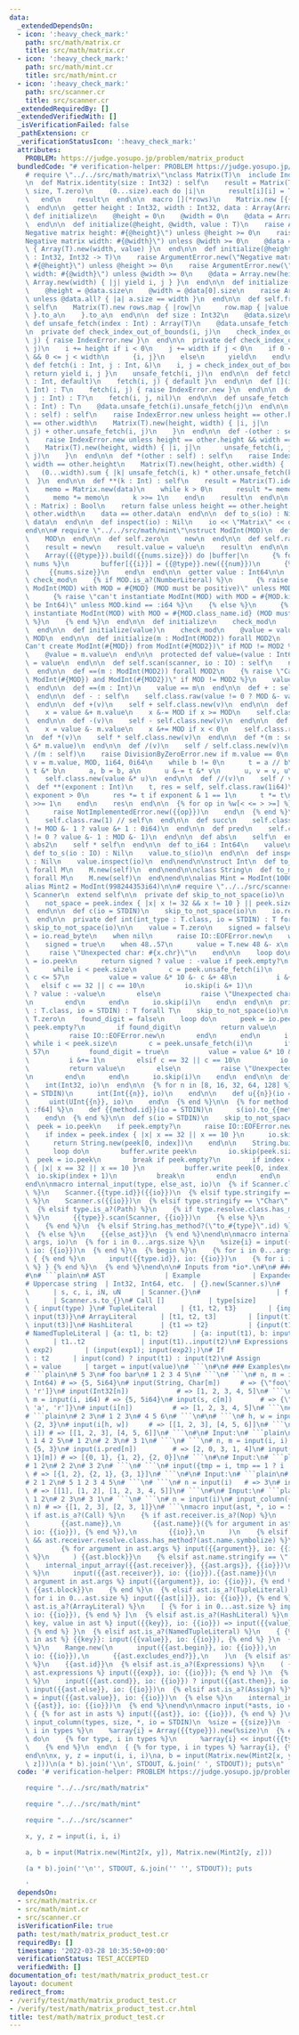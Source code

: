 ```yaml
---
data:
  _extendedDependsOn:
  - icon: ':heavy_check_mark:'
    path: src/math/matrix.cr
    title: src/math/matrix.cr
  - icon: ':heavy_check_mark:'
    path: src/math/mint.cr
    title: src/math/mint.cr
  - icon: ':heavy_check_mark:'
    path: src/scanner.cr
    title: src/scanner.cr
  _extendedRequiredBy: []
  _extendedVerifiedWith: []
  _isVerificationFailed: false
  _pathExtension: cr
  _verificationStatusIcon: ':heavy_check_mark:'
  attributes:
    PROBLEM: https://judge.yosupo.jp/problem/matrix_product
  bundledCode: "# verification-helper: PROBLEM https://judge.yosupo.jp/problem/matrix_product\n\
    # require \"../../src/math/matrix\"\nclass Matrix(T)\n  include Indexable(Array(T))\n\
    \n  def Matrix.identity(size : Int32) : self\n    result = Matrix(T).new(size,\
    \ size, T.zero)\n    (0...size).each do |i|\n      result[i][i] = T.new(1)\n \
    \   end\n    result\n  end\n\n  macro [](*rows)\n    Matrix.new [{{rows.splat}}]\n\
    \  end\n\n  getter height : Int32, width : Int32, data : Array(Array(T))\n\n \
    \ def initialize\n    @height = 0\n    @width = 0\n    @data = Array(Array(T)).new\n\
    \  end\n\n  def initialize(@height, @width, value : T)\n    raise ArgumentError.new(\"\
    Negative matrix height: #{@height}\") unless @height >= 0\n    raise ArgumentError.new(\"\
    Negative matrix width: #{@width}\") unless @width >= 0\n    @data = Array.new(height)\
    \ { Array(T).new(width, value) }\n  end\n\n  def initialize(@height, @width, &block\
    \ : Int32, Int32 -> T)\n    raise ArgumentError.new(\"Negative matrix height:\
    \ #{@height}\") unless @height >= 0\n    raise ArgumentError.new(\"Negative matrix\
    \ width: #{@width}\") unless @width >= 0\n    @data = Array.new(height) { |i|\
    \ Array.new(width) { |j| yield i, j } }\n  end\n\n  def initialize(@data : Array(Array(T)))\n\
    \    @height = @data.size\n    @width = @data[0].size\n    raise ArgumentError.new\
    \ unless @data.all? { |a| a.size == width }\n  end\n\n  def self.from(*rows) :\
    \ self\n    Matrix(T).new rows.map { |row|\n      row.map { |value| T.new(value)\
    \ }.to_a\n    }.to_a\n  end\n\n  def size : Int32\n    @data.size\n  end\n\n \
    \ def unsafe_fetch(index : Int) : Array(T)\n    @data.unsafe_fetch(index)\n  end\n\
    \n  private def check_index_out_of_bounds(i, j)\n    check_index_out_of_bounds(i,\
    \ j) { raise IndexError.new }\n  end\n\n  private def check_index_out_of_bounds(i,\
    \ j)\n    i += height if i < 0\n    j += width if j < 0\n    if 0 <= i < height\
    \ && 0 <= j < width\n      {i, j}\n    else\n      yield\n    end\n  end\n\n \
    \ def fetch(i : Int, j : Int, &)\n    i, j = check_index_out_of_bounds(i, j) {\
    \ return yield i, j }\n    unsafe_fetch(i, j)\n  end\n\n  def fetch(i : Int, j\
    \ : Int, default)\n    fetch(i, j) { default }\n  end\n\n  def [](i : Int, j :\
    \ Int) : T\n    fetch(i, j) { raise IndexError.new }\n  end\n\n  def []?(i : Int,\
    \ j : Int) : T?\n    fetch(i, j, nil)\n  end\n\n  def unsafe_fetch(i : Int, j\
    \ : Int) : T\n    @data.unsafe_fetch(i).unsafe_fetch(j)\n  end\n\n  def +(other\
    \ : self) : self\n    raise IndexError.new unless height == other.height && width\
    \ == other.width\n    Matrix(T).new(height, width) { |i, j|\n      unsafe_fetch(i,\
    \ j) + other.unsafe_fetch(i, j)\n    }\n  end\n\n  def -(other : self) : self\n\
    \    raise IndexError.new unless height == other.height && width == other.width\n\
    \    Matrix(T).new(height, width) { |i, j|\n      unsafe_fetch(i, j) - other.unsafe_fetch(i,\
    \ j)\n    }\n  end\n\n  def *(other : self) : self\n    raise IndexError.new unless\
    \ width == other.height\n    Matrix(T).new(height, other.width) { |i, j|\n   \
    \   (0...width).sum { |k| unsafe_fetch(i, k) * other.unsafe_fetch(k, j) }\n  \
    \  }\n  end\n\n  def **(k : Int) : self\n    result = Matrix(T).identity(height)\n\
    \    memo = Matrix.new(data)\n    while k > 0\n      result *= memo if k.odd?\n\
    \      memo *= memo\n      k >>= 1\n    end\n    result\n  end\n\n  def ==(other\
    \ : Matrix) : Bool\n    return false unless height == other.height && width ==\
    \ other.width\n    data == other.data\n  end\n\n  def to_s(io) : Nil\n    io <<\
    \ data\n  end\n\n  def inspect(io) : Nil\n    io << \"Matrix\" << data\n  end\n\
    end\n\n# require \"../../src/math/mint\"\nstruct ModInt(MOD)\n  def self.mod\n\
    \    MOD\n  end\n\n  def self.zero\n    new\n  end\n\n  def self.raw(value : Int64)\n\
    \    result = new\n    result.value = value\n    result\n  end\n\n  macro [](*nums)\n\
    \    Array({{@type}}).build({{nums.size}}) do |buffer|\n      {% for num, i in\
    \ nums %}\n        buffer[{{i}}] = {{@type}}.new({{num}})\n      {% end %}\n \
    \     {{nums.size}}\n    end\n  end\n\n  getter value : Int64\n\n  private macro\
    \ check_mod\n    {% if MOD.is_a?(NumberLiteral) %}\n      {% raise \"can't instantiate\
    \ ModInt(MOD) with MOD = #{MOD} (MOD must be positive)\" unless MOD >= 1 %}\n\
    \      {% raise \"can't instantiate ModInt(MOD) with MOD = #{MOD.kind} (MOD must\
    \ be Int64)\" unless MOD.kind == :i64 %}\n    {% else %}\n      {% raise \"can't\
    \ instantiate ModInt(MOD) with MOD = #{MOD.class_name.id} (MOD must be an integer)\"\
    \ %}\n    {% end %}\n  end\n\n  def initialize\n    check_mod\n    @value = 0i64\n\
    \  end\n\n  def initialize(value)\n    check_mod\n    @value = value.to_i64 %\
    \ MOD\n  end\n\n  def initialize(m : ModInt(MOD2)) forall MOD2\n    {% raise \"\
    Can't create ModInt(#{MOD}) from ModInt(#{MOD2})\" if MOD != MOD2 %}\n    check_mod\n\
    \    @value = m.value\n  end\n\n  protected def value=(value : Int64)\n    @value\
    \ = value\n  end\n\n  def self.scan(scanner, io : IO) : self\n    new scanner.i64(io)\n\
    \  end\n\n  def ==(m : ModInt(MOD2)) forall MOD2\n    {% raise \"Can't compare\
    \ ModInt(#{MOD}) and ModInt(#{MOD2})\" if MOD != MOD2 %}\n    value == m.value\n\
    \  end\n\n  def ==(m : Int)\n    value == m\n  end\n\n  def + : self\n    self\n\
    \  end\n\n  def - : self\n    self.class.raw(value != 0 ? MOD &- value : 0i64)\n\
    \  end\n\n  def +(v)\n    self + self.class.new(v)\n  end\n\n  def +(m : self)\n\
    \    x = value &+ m.value\n    x &-= MOD if x >= MOD\n    self.class.raw(x)\n\
    \  end\n\n  def -(v)\n    self - self.class.new(v)\n  end\n\n  def -(m : self)\n\
    \    x = value &- m.value\n    x &+= MOD if x < 0\n    self.class.raw(x)\n  end\n\
    \n  def *(v)\n    self * self.class.new(v)\n  end\n\n  def *(m : self)\n    self.class.new(value\
    \ &* m.value)\n  end\n\n  def /(v)\n    self / self.class.new(v)\n  end\n\n  def\
    \ /(m : self)\n    raise DivisionByZeroError.new if m.value == 0\n    a, b, u,\
    \ v = m.value, MOD, 1i64, 0i64\n    while b != 0\n      t = a // b\n      a &-=\
    \ t &* b\n      a, b = b, a\n      u &-= t &* v\n      u, v = v, u\n    end\n\
    \    self.class.new(value &* u)\n  end\n\n  def //(v)\n    self / v\n  end\n\n\
    \  def **(exponent : Int)\n    t, res = self, self.class.raw(1i64)\n    while\
    \ exponent > 0\n      res *= t if exponent & 1 == 1\n      t *= t\n      exponent\
    \ >>= 1\n    end\n    res\n  end\n\n  {% for op in %w[< <= > >=] %}\n    def {{op.id}}(other)\n\
    \      raise NotImplementedError.new({{op}})\n    end\n  {% end %}\n\n  def inv\n\
    \    self.class.raw(1) // self\n  end\n\n  def succ\n    self.class.raw(value\
    \ != MOD &- 1 ? value &+ 1 : 0i64)\n  end\n\n  def pred\n    self.class.raw(value\
    \ != 0 ? value &- 1 : MOD &- 1)\n  end\n\n  def abs\n    self\n  end\n\n  def\
    \ abs2\n    self * self\n  end\n\n  def to_i64 : Int64\n    value\n  end\n\n \
    \ def to_s(io : IO) : Nil\n    value.to_s(io)\n  end\n\n  def inspect(io : IO)\
    \ : Nil\n    value.inspect(io)\n  end\nend\n\nstruct Int\n  def to_m(type : M.class)\
    \ forall M\n    M.new(self)\n  end\nend\n\nclass String\n  def to_m(type : M.class)\
    \ forall M\n    M.new(self)\n  end\nend\n\nalias Mint = ModInt(1000000007i64)\n\
    alias Mint2 = ModInt(998244353i64)\n\n# require \"../../src/scanner\"\nmodule\
    \ Scanner\n  extend self\n\n  private def skip_to_not_space(io)\n    peek = io.peek\n\
    \    not_space = peek.index { |x| x != 32 && x != 10 } || peek.size\n    io.skip(not_space)\n\
    \  end\n\n  def c(io = STDIN)\n    skip_to_not_space(io)\n    io.read_char.not_nil!\n\
    \  end\n\n  private def int(int_type : T.class, io = STDIN) : T forall T\n   \
    \ skip_to_not_space(io)\n\n    value = T.zero\n    signed = false\n    case x\
    \ = io.read_byte\n    when nil\n      raise IO::EOFError.new\n    when 45\n  \
    \    signed = true\n    when 48..57\n      value = T.new 48 &- x\n    else\n \
    \     raise \"Unexpected char: #{x.chr}\"\n    end\n\n    loop do\n      peek\
    \ = io.peek\n      return signed ? value : -value if peek.empty?\n      i = 0\n\
    \      while i < peek.size\n        c = peek.unsafe_fetch(i)\n        if 48 <=\
    \ c <= 57\n          value = value &* 10 &- c &+ 48\n          i &+= 1\n     \
    \   elsif c == 32 || c == 10\n          io.skip(i &+ 1)\n          return signed\
    \ ? value : -value\n        else\n          raise \"Unexpected char: #{c.chr}\"\
    \n        end\n      end\n      io.skip(i)\n    end\n  end\n\n  private def uint(uint_type\
    \ : T.class, io = STDIN) : T forall T\n    skip_to_not_space(io)\n    value =\
    \ T.zero\n    found_digit = false\n    loop do\n      peek = io.peek\n      if\
    \ peek.empty?\n        if found_digit\n          return value\n        else\n\
    \          raise IO::EOFError.new\n        end\n      end\n      i = 0\n     \
    \ while i < peek.size\n        c = peek.unsafe_fetch(i)\n        if 48 <= c <=\
    \ 57\n          found_digit = true\n          value = value &* 10 &+ c &- 48\n\
    \          i &+= 1\n        elsif c == 32 || c == 10\n          io.skip(i &+ 1)\n\
    \          return value\n        else\n          raise \"Unexpected char: #{c.chr}\"\
    \n        end\n      end\n      io.skip(i)\n    end\n  end\n\n  def i(io = STDIN)\n\
    \    int(Int32, io)\n  end\n\n  {% for n in [8, 16, 32, 64, 128] %}\n    def i{{n}}(io\
    \ = STDIN)\n      int(Int{{n}}, io)\n    end\n\n    def u{{n}}(io = STDIN)\n \
    \     uint(UInt{{n}}, io)\n    end\n  {% end %}\n\n  {% for method in [:f, :f32,\
    \ :f64] %}\n    def {{method.id}}(io = STDIN)\n      s(io).to_{{method.id}}\n\
    \    end\n  {% end %}\n\n  def s(io = STDIN)\n    skip_to_not_space(io)\n\n  \
    \  peek = io.peek\n    if peek.empty?\n      raise IO::EOFError.new\n    end\n\
    \    if index = peek.index { |x| x == 32 || x == 10 }\n      io.skip(index + 1)\n\
    \      return String.new(peek[0, index])\n    end\n\n    String.build do |buffer|\n\
    \      loop do\n        buffer.write peek\n        io.skip(peek.size)\n      \
    \  peek = io.peek\n        break if peek.empty?\n        if index = peek.index\
    \ { |x| x == 32 || x == 10 }\n          buffer.write peek[0, index]\n        \
    \  io.skip(index + 1)\n          break\n        end\n      end\n    end\n  end\n\
    end\n\nmacro internal_input(type, else_ast, io)\n  {% if Scanner.class.has_method?(type.id)\
    \ %}\n    Scanner.{{type.id}}({{io}})\n  {% elsif type.stringify == \"String\"\
    \ %}\n    Scanner.s({{io}})\n  {% elsif type.stringify == \"Char\" %}\n    Scanner.c({{io}})\n\
    \  {% elsif type.is_a?(Path) %}\n    {% if type.resolve.class.has_method?(:scan)\
    \ %}\n      {{type}}.scan(Scanner, {{io}})\n    {% else %}\n      {{type}}.new(Scanner.s({{io}}))\n\
    \    {% end %}\n  {% elsif String.has_method?(\"to_#{type}\".id) %}\n    Scanner.s({{io}}).to_{{type.id}}\n\
    \  {% else %}\n    {{else_ast}}\n  {% end %}\nend\n\nmacro internal_input_array(type,\
    \ args, io)\n  {% for i in 0...args.size %}\n    %size{i} = input({{args[i]}},\
    \ io: {{io}})\n  {% end %}\n  {% begin %}\n    {% for i in 0...args.size %} Array.new(%size{i})\
    \ { {% end %}\n      input({{type.id}}, io: {{io}})\n    {% for i in 0...args.size\
    \ %} } {% end %}\n  {% end %}\nend\n\n# Inputs from *io*.\n#\n# ### Specifications\n\
    #\n# ```plain\n# AST               | Example             | Expanded code\n# ------------------+---------------------+---------------------------------------\n\
    # Uppercase string  | Int32, Int64, etc.  | {}.new(Scanner.s)\n#             \
    \      | s, c, i, iN, uN     | Scanner.{}\n#                   | f, big_i, etc.\
    \      | Scanner.s.to_{}\n# Call []           | type[size]          | Array.new(input(size))\
    \ { input(type) }\n# TupleLiteral      | {t1, t2, t3}        | {input(t1), input(t2),\
    \ input(t3)}\n# ArrayLiteral      | [t1, t2, t3]        | [input(t1), input(t2),\
    \ input(t3)]\n# HashLiteral       | {t1 => t2}          | {input(t1) => input(t2)}\n\
    # NamedTupleLiteral | {a: t1, b: t2}      | {a: input(t1), b: input(t2)}\n# RangeLiteral\
    \      | t1..t2              | input(t1)..input(t2)\n# Expressions       | (exp1;\
    \ exp2)        | (input(exp1); input(exp2);)\n# If                | cond ? t1\
    \ : t2      | input(cond) ? input(t1) : input(t2)\n# Assign            | target\
    \ = value      | target = input(value)\n# ```\n#\n# ### Examples\n#\n# Input:\n\
    # ```plain\n# 5 3\n# foo bar\n# 1 2 3 4 5\n# ```\n# ```\n# n, m = input(Int32,\
    \ Int64) # => {5, 5i64}\n# input(String, Char[m])     # => {\"foo\", ['b', 'a',\
    \ 'r']}\n# input(Int32[n])            # => [1, 2, 3, 4, 5]\n# ```\n# ```\n# n,\
    \ m = input(i, i64) # => {5, 5i64}\n# input(s, c[m])       # => {\"foo\", ['b',\
    \ 'a', 'r']}\n# input(i[n])          # => [1, 2, 3, 4, 5]\n# ```\n#\n# Input:\n\
    # ```plain\n# 2 3\n# 1 2 3\n# 4 5 6\n# ```\n#\n# ```\n# h, w = input(i, i) # =>\
    \ {2, 3}\n# input(i[h, w])     # => [[1, 2, 3], [4, 5, 6]]\n# ```\n# ```\n# input(i[i,\
    \ i]) # => [[1, 2, 3], [4, 5, 6]]\n# ```\n#\n# Input:\n# ```plain\n# 5 3\n# 3\
    \ 1 4 2 5\n# 1 2\n# 2 3\n# 3 1\n# ```\n# ```\n# n, m = input(i, i)       # =>\
    \ {5, 3}\n# input(i.pred[n])         # => [2, 0, 3, 1, 4]\n# input({i - 1, i -\
    \ 1}[m]) # => [{0, 1}, {1, 2}, {2, 0}]\n# ```\n#\n# Input:\n# ```plain\n# 3\n\
    # 1 2\n# 2 2\n# 3 2\n# ```\n# ```\n# input({tmp = i, tmp == 1 ? i : i.pred}[i])\
    \ # => [{1, 2}, {2, 1}, {3, 1}]\n# ```\n#\n# Input:\n# ```plain\n# 3\n# 1 1\n\
    # 2 1 2\n# 5 1 2 3 4 5\n# ```\n# ```\n# n = input(i)   # => 3\n# input(i[i][n])\
    \ # => [[1], [1, 2], [1, 2, 3, 4, 5]]\n# ```\n#\n# Input:\n# ```plain\n# 3\n#\
    \ 1 2\n# 2 3\n# 3 1\n# ```\n# ```\n# n = input(i)\n# input_column({Int32, Int32},\
    \ n) # => {[1, 2, 3], [2, 3, 1]}\n# ```\nmacro input(ast, *, io = STDIN)\n  {%\
    \ if ast.is_a?(Call) %}\n    {% if ast.receiver.is_a?(Nop) %}\n      internal_input(\n\
    \        {{ast.name}},\n        {{ast.name}}({% for argument in ast.args %} input({{argument}},\
    \ io: {{io}}), {% end %}),\n        {{io}},\n      )\n    {% elsif ast.receiver.is_a?(Path)\
    \ && ast.receiver.resolve.class.has_method?(ast.name.symbolize) %}\n      {{ast.receiver}}.{{ast.name}}(\n\
    \        {% for argument in ast.args %} input({{argument}}, io: {{io}}) {% end\
    \ %}\n      ) {{ast.block}}\n    {% elsif ast.name.stringify == \"[]\" %}\n  \
    \    internal_input_array({{ast.receiver}}, {{ast.args}}, {{io}})\n    {% else\
    \ %}\n      input({{ast.receiver}}, io: {{io}}).{{ast.name}}(\n        {% for\
    \ argument in ast.args %} input({{argument}}, io: {{io}}), {% end %}\n      )\
    \ {{ast.block}}\n    {% end %}\n  {% elsif ast.is_a?(TupleLiteral) %}\n    { {%\
    \ for i in 0...ast.size %} input({{ast[i]}}, io: {{io}}), {% end %} }\n  {% elsif\
    \ ast.is_a?(ArrayLiteral) %}\n    [ {% for i in 0...ast.size %} input({{ast[i]}},\
    \ io: {{io}}), {% end %} ]\n  {% elsif ast.is_a?(HashLiteral) %}\n    { {% for\
    \ key, value in ast %} input({{key}}, io: {{io}}) => input({{value}}, io: {{io}}),\
    \ {% end %} }\n  {% elsif ast.is_a?(NamedTupleLiteral) %}\n    { {% for key, value\
    \ in ast %} {{key}}: input({{value}}, io: {{io}}), {% end %} }\n  {% elsif ast.is_a?(RangeLiteral)\
    \ %}\n    Range.new(\n      input({{ast.begin}}, io: {{io}}),\n      input({{ast.end}},\
    \ io: {{io}}),\n      {{ast.excludes_end?}},\n    )\n  {% elsif ast.is_a?(SymbolLiteral)\
    \ %}\n    {{ast.id}}\n  {% elsif ast.is_a?(Expressions) %}\n    ( {% for exp in\
    \ ast.expressions %} input({{exp}}, io: {{io}}); {% end %} )\n  {% elsif ast.is_a?(If)\
    \ %}\n    input({{ast.cond}}, io: {{io}}) ? input({{ast.then}}, io: {{io}}) :\
    \ input({{ast.else}}, io: {{io}})\n  {% elsif ast.is_a?(Assign) %}\n    {{ast.target}}\
    \ = input({{ast.value}}, io: {{io}})\n  {% else %}\n    internal_input({{ast}},\
    \ {{ast}}, io: {{io}})\n  {% end %}\nend\n\nmacro input(*asts, io = STDIN)\n \
    \ { {% for ast in asts %} input({{ast}}, io: {{io}}), {% end %} }\nend\n\nmacro\
    \ input_column(types, size, *, io = STDIN)\n  %size = {{size}}\n  {% for type,\
    \ i in types %}\n    %array{i} = Array({{type}}).new(%size)\n  {% end %}\n  %size.times\
    \ do\n    {% for type, i in types %}\n      %array{i} << input({{type}}, io: {{io}})\n\
    \    {% end %}\n  end\n  { {% for type, i in types %} %array{i}, {% end %} }\n\
    end\n\nx, y, z = input(i, i, i)\na, b = input(Matrix.new(Mint2[x, y]), Matrix.new(Mint2[y,\
    \ z]))\n(a * b).join('\\n', STDOUT, &.join(' ', STDOUT)); puts\n"
  code: '# verification-helper: PROBLEM https://judge.yosupo.jp/problem/matrix_product

    require "../../src/math/matrix"

    require "../../src/math/mint"

    require "../../src/scanner"

    x, y, z = input(i, i, i)

    a, b = input(Matrix.new(Mint2[x, y]), Matrix.new(Mint2[y, z]))

    (a * b).join(''\n'', STDOUT, &.join('' '', STDOUT)); puts

    '
  dependsOn:
  - src/math/matrix.cr
  - src/math/mint.cr
  - src/scanner.cr
  isVerificationFile: true
  path: test/math/matrix_product_test.cr
  requiredBy: []
  timestamp: '2022-03-28 10:35:50+09:00'
  verificationStatus: TEST_ACCEPTED
  verifiedWith: []
documentation_of: test/math/matrix_product_test.cr
layout: document
redirect_from:
- /verify/test/math/matrix_product_test.cr
- /verify/test/math/matrix_product_test.cr.html
title: test/math/matrix_product_test.cr
---
```

